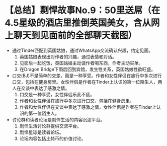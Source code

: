 # 【总结】剽悍故事No.9：50里送屌（在4.5星级的酒店里推倒英国美女，含从网上聊天到见面前的全部聊天截图）

-   通过Tinder匹配到英国姑娘，通过WhatsApp交流确认兴趣，约定见面。
    1.  英国姑娘表现出对作者的兴趣，通过表情和对话。
    2.  见面后一起吃饭，英国姑娘主动请作者喝东西，作者主动买单。
    3.  在Dragon Bridge下雨后回到宾馆，发生性关系，英国姑娘性欲旺盛。
-   口交(BJ)不是简单的交差，而是一种享受。作者和女性伴侣在旅行中多次进行口交，包括在健身房里。女性伴侣是作者在Tinder上认识的第一位陌生人，两人在交谈中表达了感激之情。
    1.  口交是一种享受，女性伴侣乐此不疲。
    2.  作者和女性伴侣在旅行中多次进行口交，包括在健身房里。
    3.  作者和女性伴侣在交谈中表达了感激之情，女性伴侣是作者在Tinder上认识的第一位陌生人。
-   讨论群和读者论坛是剽悍生活的内容沉淀平台。
    1.  剽悍生活讨论群提供交流平台。
    2.  剽悍星球是读者论坛。
    3.  论坛内容包括比特币的价值讨论。